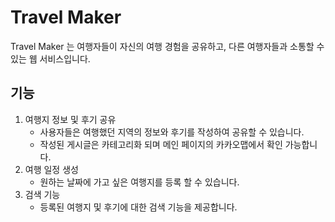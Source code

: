 # Travel Maker

Travel Maker 는 여행자들이 자신의 여행 경험을 공유하고, 다른 여행자들과 소통할 수 있는 웹 서비스입니다.

## 기능

1. 여행지 정보 및 후기 공유
    - 사용자들은 여행했던 지역의 정보와 후기를 작성하여 공유할 수 있습니다.
    - 작성된 게시글은 카테고리화 되며 메인 페이지의 카카오맵에서 확인 가능합니다.
2. 여행 일정 생성 
    - 원하는 날짜에 가고 싶은 여행지를 등록 할 수 있습니다.
3. 검색 기능
    - 등록된 여행지 및 후기에 대한 검색 기능을 제공합니다.
